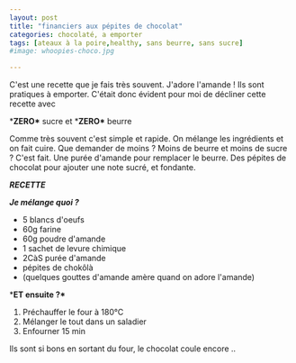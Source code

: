 ```yaml
---
layout: post
title: "financiers aux pépites de chocolat"
categories: chocolaté, a emporter
tags: [ateaux à la poire,healthy, sans beurre, sans sucre]
#image: whoopies-choco.jpg

---
```




C'est une recette que je fais très souvent. J'adore l'amande ! Ils sont pratiques à emporter. C'était donc évident pour moi de décliner cette recette avec 

***ZERO\*** sucre et ***ZERO\*** beurre 

Comme très souvent c'est simple et rapide. On mélange les ingrédients et on fait cuire. Que demander de moins ? Moins de beurre et moins de sucre ? C'est fait. Une purée d'amande pour remplacer le beurre. Des pépites de chocolat pour ajouter une note sucré, et fondante. 

***RECETTE***

***Je mélange quoi ?*** 

- 5 blancs d'oeufs
- 60g farine
- 60g poudre d'amande
- 1 sachet de levure chimique
- 2CàS purée d'amande
- pépites de chokôlà
- (quelques gouttes d'amande amère quand on adore l'amande)

***ET ensuite ?\***

1. Préchauffer le four à 180°C
2. Mélanger le tout dans un saladier
3. Enfourner 15 min



Ils sont si bons en sortant du four, le chocolat coule encore ..